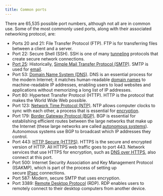 ```yaml
---
title: Common ports
---
```


There are 65,535 possible port numbers, although not all are in common use. Some of the most commonly used ports, along with their associated networking protocol, are:

- Ports 20 and 21: File Transfer Protocol (FTP). FTP is for transferring files between a client and a server.
- Port 22: Secure Shell (SSH). SSH is one of many [tunneling](https://www.cloudflare.com/learning/network-layer/what-is-tunneling/) protocols that create secure network connections.
- [Port 25](https://www.cloudflare.com/learning/email-security/smtp-port-25-587/): Historically, [Simple Mail Transfer Protocol (SMTP)](https://www.cloudflare.com/learning/email-security/what-is-smtp/). SMTP is used for [email](https://www.cloudflare.com/learning/email-security/what-is-email/).
- Port 53: [Domain Name System (DNS)](https://www.cloudflare.com/learning/dns/what-is-dns/). DNS is an essential process for the modern Internet; it matches human-readable [domain names](https://www.cloudflare.com/learning/dns/glossary/what-is-a-domain-name/) to machine-readable IP addresses, enabling users to load websites and applications without memorizing a long list of IP addresses.
- Port 80: Hypertext Transfer Protocol (HTTP). HTTP is the protocol that makes the World Wide Web possible.
- Port 123: [Network Time Protocol (NTP)](https://blog.cloudflare.com/secure-time/). NTP allows computer clocks to sync with each other, a process that is essential for [encryption](https://www.cloudflare.com/learning/ssl/what-is-encryption/).
- Port 179: [Border Gateway Protocol (BGP)](https://www.cloudflare.com/learning/security/glossary/what-is-bgp/). BGP is essential for establishing efficient routes between the large networks that make up the Internet (these large networks are called [autonomous systems](https://www.cloudflare.com/learning/network-layer/what-is-an-autonomous-system/)). Autonomous systems use BGP to broadcast which IP addresses they control.
- Port 443: [HTTP Secure (HTTPS)](https://www.cloudflare.com/learning/ssl/what-is-https/). HTTPS is the secure and encrypted version of HTTP. All HTTPS web traffic goes to port 443. Network services that use HTTPS for encryption, such as [DNS over HTTPS](https://www.cloudflare.com/learning/dns/dns-over-tls/), also connect at this port.
- Port 500: Internet Security Association and Key Management Protocol (ISAKMP), which is part of the process of setting up secure [IPsec](https://www.cloudflare.com/learning/network-layer/what-is-ipsec/) connections.
- Port 587: Modern, secure SMTP that uses encryption.
- Port 3389: [Remote Desktop Protocol](https://www.cloudflare.com/learning/access-management/what-is-the-remote-desktop-protocol/) (RDP). RDP enables users to remotely connect to their desktop computers from another device.
